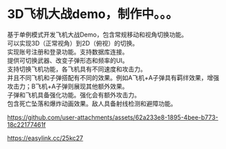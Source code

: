 # 3D飞机大战demo，制作中。。。
基于单例模式开发飞机大战Demo，包含常规移动和视角切换功能。</br>
可以实现3D（正常视角）到2D（俯视）的切换。</br>
实现账号注册和登录功能。支持数据库连接。</br>
提供可切换武器、改变子弹形态和频率的UI。</br>
支持切换飞机功能，各飞机具有不同速度和攻击力。</br>
并且不同飞机和子弹搭配有不同的效果。例如A飞机+A子弹具有羁绊效果，增强攻击力；B飞机+A子弹则展现其他额外效果。</br>
子弹和飞机具备强化功能。强化会有额外攻击力。</br>
包含死亡坠落和爆炸动画效果。敌人具备射线检测和避障功能。</br>

https://github.com/user-attachments/assets/62a233e8-1895-4bee-b773-18c22177461f

https://easylink.cc/25kc27
